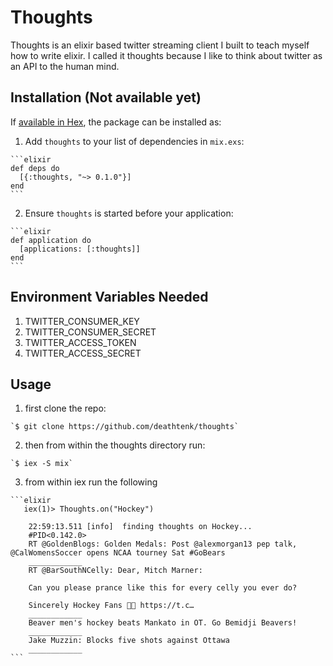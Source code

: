 # Thoughts

Thoughts is an elixir based twitter streaming client I built to teach myself how to write elixir.
I called it thoughts because I like to think about twitter as an API to the human mind.

## Installation (Not available yet)

If [available in Hex](https://hex.pm/docs/publish), the package can be installed as:

  1. Add `thoughts` to your list of dependencies in `mix.exs`:

    ```elixir
    def deps do
      [{:thoughts, "~> 0.1.0"}]
    end
    ```

  2. Ensure `thoughts` is started before your application:

    ```elixir
    def application do
      [applications: [:thoughts]]
    end
    ```

## Environment Variables Needed

  1. TWITTER_CONSUMER_KEY
  2. TWITTER_CONSUMER_SECRET
  3. TWITTER_ACCESS_TOKEN
  4. TWITTER_ACCESS_SECRET  

## Usage

  1. first clone the repo:
  
    `$ git clone https://github.com/deathtenk/thoughts`

  2. then from within the thoughts directory run:
  
    `$ iex -S mix`

  3. from within iex run the following
  
    ```elixir 
       iex(1)> Thoughts.on("Hockey")

        22:59:13.511 [info]  finding thoughts on Hockey...
        #PID<0.142.0>
        RT @GoldenBlogs: Golden Medals: Post @alexmorgan13 pep talk, @CalWomensSoccer opens NCAA tourney Sat #GoBears
        ____________
        RT @BarSouthNCelly: Dear, Mitch Marner:

        Can you please prance like this for every celly you ever do?

        Sincerely Hockey Fans 🐴🚨 https://t.c…
        ____________
        Beaver men's hockey beats Mankato in OT. Go Bemidji Beavers!
        ____________
        Jake Muzzin: Blocks five shots against Ottawa
        ____________ 
    ```
